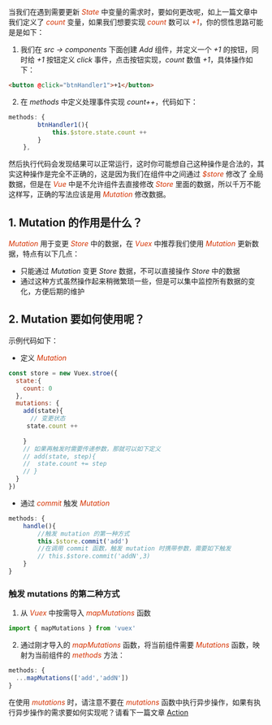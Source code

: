 当我们在遇到需要更新 *<font color="#d63200">State</font>* 中变量的需求时，要如何更改呢，如上一篇文章中我们定义了 *<font color="#d63200">count</font>* 变量，如果我们想要实现 *<font color="#d63200">count</font>* 数可以 *<font color="#d63200">+1</font>*，你的惯性思路可能是是如下：
1. 我们在 *<font>src -> components</font>* 下面创建 *<font>Add</font>* 组件，并定义一个 *<font>+1</font>* 的按钮，同时给 *<font>+1</font>* 按钮定义 *<font>click</font>* 事件，点击按钮实现，*<font>count</font>* 数值 *<font>+1</font>*，具体操作如下：
```html
<button @click="btnHandler1">+1</button>
```
2. 在 *<font>methods</font>* 中定义处理事件实现 *<font>count++</font>*，代码如下：
```js
methods: {
        btnHandler1(){
            this.$store.state.count ++ 
        }
    },
```
然后执行代码会发现结果可以正常运行，这时你可能想自己这种操作是合法的，其实这种操作是完全不正确的，这是因为我们在组件中之间通过 *<font color="#d63200">$store</font>* 修改了 全局数据，但是在 *<font color="#d63200">Vue</font>* 中是不允许组件去直接修改 *<font color="#d63200">Store</font>* 里面的数据，所以千万不能这样写，正确的写法应该是用 *<font color="#d63200">Mutation</font>* 修改数据。
## 1. Mutation 的作用是什么？
*<font color="#d63200">Mutation</font>* 用于变更 *<font color="#d63200">Store</font>* 中的数据，在 *<font color="#d63200">Vuex</font>* 中推荐我们使用 *<font color="#d63200">Mutation</font>* 更新数据，特点有以下几点：
+ 只能通过 *<font>Mutation</font>* 变更 *<font>Store</font>* 数据，不可以直接操作 *<font>Store</font>* 中的数据
+ 通过这种方式虽然操作起来稍微繁琐一些，但是可以集中监控所有数据的变化，方便后期的维护
## 2. Mutation 要如何使用呢？
示例代码如下：
+ 定义 *<font color="#d63200">Mutation</font>* 
```js
const store = new Vuex.stroe({
  state:{
    count: 0
  },
  mutations: {
    add(state){
      // 变更状态
     state.count ++ 
     
    }
    // 如果再触发时需要传递参数，那就可以如下定义
    // add(state, step){
    //  state.count += step
    // }
  }
})
```
+ 通过 *<font color="#d63200">commit</font>* 触发 *<font color="#d63200">Mutation</font>*
```js
methods: {
    handle(){
        //触发 mutation 的第一种方式
        this.$store.commit('add')
        //在调用 commit 函数，触发 mutation 时携带参数，需要如下触发
        // this.$store.commit('addN',3)
    }
}
```
### 触发 mutations 的第二种方式
1. 从 *<font color="#d63200">Vuex</font>* 中按需导入 *<font color="#d63200">mapMutations</font>* 函数
```js
import { mapMutations } from 'vuex'
```
2. 通过刚才导入的 *<font color="#d63200">mapMutations</font>* 函数，将当前组件需要 *<font color="#d63200">Mutations</font>* 函数，映射为当前组件的 *<font color="#d63200">methods</font>* 方法：
```js
methods: {
  ...mapMutations(['add','addN'])
}
```
在使用 *<font color="#d63200">mutations</font>* 时，请注意不要在 *<font color="#d63200">mutations</font>* 函数中执行异步操作，如果有执行异步操作的需求要如何实现呢？请看下一篇文章 [Action](/vue/vuex/action.md)

